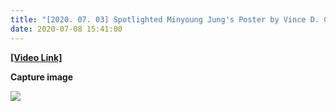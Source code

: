 ```yaml
---
title: "[2020. 07. 03] Spotlighted Minyoung Jung's Poster by Vince D. Calhoun in Closing Ceremony of OHBM 2020"
date: 2020-07-08 15:41:00
---
```


**[[Video Link]](http://bspl.korea.ac.kr/Board/Gallery/JMY_OHBM_2020_02.mp4)**

**Capture image**

![](http://bspl.korea.ac.kr/Board/Gallery/JMY_OHBM_2020_01.png)

